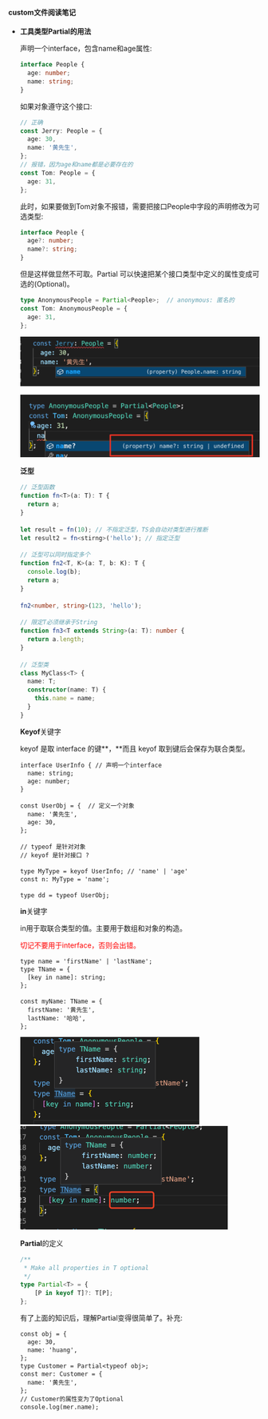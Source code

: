 #### custom文件阅读笔记

- **工具类型Partial的用法**

  声明一个interface，包含name和age属性:

  ```typescript
  interface People {
    age: number;
    name: string;
  }
  ```

  如果对象遵守这个接口:

  ```typescript
  // 正确
  const Jerry: People = {
    age: 30,
    name: '黄先生',
  };
  // 报错，因为age和name都是必要存在的
  const Tom: People = {
    age: 31,
  };
  ```

  此时，如果要做到Tom对象不报错，需要把接口People中字段的声明修改为可选类型:

  ```typescript
  interface People { 
    age?: number;
    name?: string;
  }
  ```

  但是这样做显然不可取。Partial 可以快速把某个接口类型中定义的属性变成可选的(Optional)。

  ```typescript
  type AnonymousPeople = Partial<People>;  // anonymous: 匿名的
  const Tom: AnonymousPeople = {
    age: 31,
  };
  ```

  ![](./images/1.png)

  ![](./images/2.png)

  

  **泛型**

  ```typescript
  // 泛型函数
  function fn<T>(a: T): T {
    return a;
  }
  
  let result = fn(10); // 不指定泛型，TS会自动对类型进行推断
  let result2 = fn<stirng>('hello'); // 指定泛型
  
  // 泛型可以同时指定多个
  function fn2<T, K>(a: T, b: K): T {
    console.log(b);
    return a;
  }
  
  fn2<number, string>(123, 'hello');
  
  // 限定T必须继承于String
  function fn3<T extends String>(a: T): number {
    return a.length;
  }
  
  // 泛型类
  class MyClass<T> {
    name: T;
    constructor(name: T) {
      this.name = name;
    }
  }
  ```

  

  **Keyof**关键字

  keyof 是取 interface 的键**，**而且 keyof 取到键后会保存为联合类型。

  ```tsx
  interface UserInfo { // 声明一个interface
    name: string;
    age: number;
  }
  
  const UserObj = {  // 定义一个对象
    name: '黄先生',
    age: 30,
  };
  
  // typeof 是针对对象
  // keyof 是针对接口 ?
  
  type MyType = keyof UserInfo; // 'name' | 'age'
  const n: MyType = 'name';
  
  type dd = typeof UserObj;
  ```

  **in**关键字

  in用于取联合类型的值。主要用于数组和对象的构造。

  <font color= #FF0000>切记不要用于interface，否则会出错。</font>

  ```tsx
  type name = 'firstName' | 'lastName';
  type TName = {
    [key in name]: string;
  };
  
  const myName: TName = {
    firstName: '黄先生',
    lastName: '哈哈',
  };
  ```

  <img src="./images/3.png" style="zoom:50%;" />

  <img src="./images/4.png" style="zoom:50%;" />

  

  **Partial**的定义

  ```typescript
  /**
   * Make all properties in T optional
   */
  type Partial<T> = {
      [P in keyof T]?: T[P];
  };
  ```

  有了上面的知识后，理解Partial变得很简单了。补充:

  ```tsx
  const obj = {
    age: 30,
    name: 'huang',
  };
  type Customer = Partial<typeof obj>;
  const mer: Customer = {
    name: '黄先生',
  };
  // Customer的属性变为了Optional
  console.log(mer.name);
  ```

